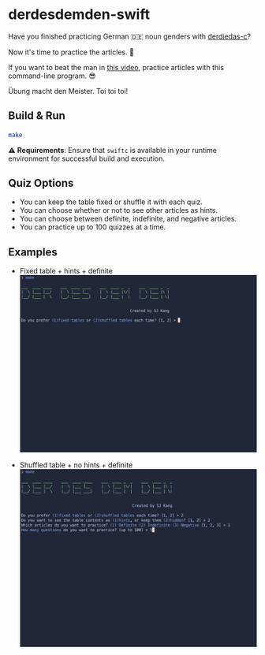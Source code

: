 # derdesdemden-swift

Have you finished practicing German 🇩🇪 noun genders with [derdiedas-c](https://github.com/kangsjin/derdiedas-c)?

Now it's time to practice the articles. 🙌

If you want to beat the man in [this video](https://youtu.be/saUEYKiDF5c?si=GKJR45HNj4poy4Wh&t=47), practice articles with this command-line program. 😎

Übung macht den Meister. Toi toi toi!

## Build & Run

```bash
make
```

⚠️ **Requirements**: Ensure that `swiftc` is available in your runtime environment for successful build and execution.

## Quiz Options

- You can keep the table fixed or shuffle it with each quiz.
- You can choose whether or not to see other articles as hints.
- You can choose between definite, indefinite, and negative articles.
- You can practice up to 100 quizzes at a time.

## Examples

- Fixed table + hints + definite
  ![Example1](example_1.gif)

- Shuffled table + no hints + definite
  ![Example2](example_2.gif)
